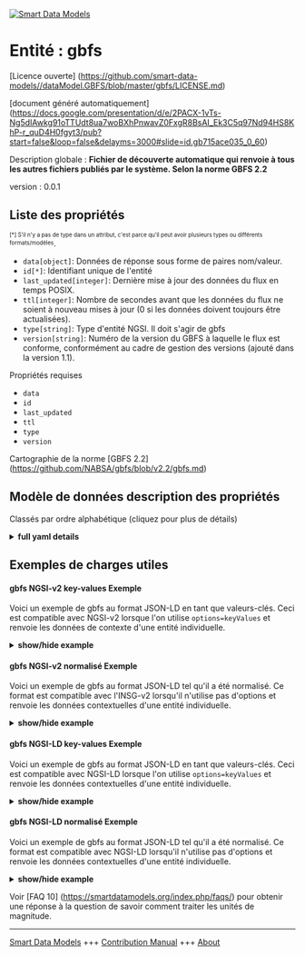 <!-- 10-Header -->    
[![Smart Data Models](https://smartdatamodels.org/wp-content/uploads/2022/01/SmartDataModels_logo.png "Logo")](https://smartdatamodels.org)    
Entité : gbfs    
=============<!-- /10-Header -->    
<!-- 15-License -->    
[Licence ouverte] (https://github.com/smart-data-models//dataModel.GBFS/blob/master/gbfs/LICENSE.md)    
[document généré automatiquement] (https://docs.google.com/presentation/d/e/2PACX-1vTs-Ng5dIAwkg91oTTUdt8ua7woBXhPnwavZ0FxgR8BsAI_Ek3C5q97Nd94HS8KhP-r_quD4H0fgyt3/pub?start=false&loop=false&delayms=3000#slide=id.gb715ace035_0_60)    
<!-- /15-License -->    
<!-- 20-Description -->    
Description globale : **Fichier de découverte automatique qui renvoie à tous les autres fichiers publiés par le système. Selon la norme GBFS 2.2**    
version : 0.0.1    
<!-- /20-Description -->    
<!-- 30-PropertiesList -->    
## Liste des propriétés    
<sup><sub>[*] S'il n'y a pas de type dans un attribut, c'est parce qu'il peut avoir plusieurs types ou différents formats/modèles</sub></sup>.    
- `data[object]`: Données de réponse sous forme de paires nom/valeur.  - `id[*]`: Identifiant unique de l'entité  - `last_updated[integer]`: Dernière mise à jour des données du flux en temps POSIX.  - `ttl[integer]`: Nombre de secondes avant que les données du flux ne soient à nouveau mises à jour (0 si les données doivent toujours être actualisées).  - `type[string]`: Type d'entité NGSI. Il doit s'agir de gbfs  - `version[string]`: Numéro de la version du GBFS à laquelle le flux est conforme, conformément au cadre de gestion des versions (ajouté dans la version 1.1).  <!-- /30-PropertiesList -->    
<!-- 35-RequiredProperties -->    
Propriétés requises    
- `data`  - `id`  - `last_updated`  - `ttl`  - `type`  - `version`  <!-- /35-RequiredProperties -->    
<!-- 40-RequiredProperties -->    
Cartographie de la norme [GBFS 2.2] (https://github.com/NABSA/gbfs/blob/v2.2/gbfs.md)    
<!-- /40-RequiredProperties -->    
<!-- 50-DataModelHeader -->    
## Modèle de données description des propriétés    
Classés par ordre alphabétique (cliquez pour plus de détails)    
<!-- /50-DataModelHeader -->    
<!-- 60-ModelYaml -->    
<details><summary><strong>full yaml details</strong></summary>      
```yaml    
gbfs:      
  description: Auto-discovery file that links to all of the other files published by the system. According to the Standard GBFS 2.2      
  properties:      
    data:      
      description: 'Response data in the form of name:value pairs.'      
      patternProperties:      
        ^[a-z]{2,3}(-[A-Z]{2})?$:      
          properties:      
            feeds:      
              description: An array of all of the feeds that are published by the auto-discovery file. Each element in the array is an object with the keys below.      
              items:      
                properties:      
                  name:      
                    description: Key identifying the type of feed this is. The key must be the base file name defined in the spec for the corresponding feed type.      
                    enum:      
                      - gbfs      
                      - gbfs_versions      
                      - system_information      
                      - vehicle_types      
                      - station_information      
                      - station_status      
                      - free_bike_status      
                      - system_hours      
                      - system_alerts      
                      - system_calendar      
                      - system_regions      
                      - system_pricing_plans      
                      - geofencing_zones      
                    type: string      
                  url:      
                    description: URL for the feed.      
                    format: uri      
                    type: string      
                required:      
                  - name      
                  - url      
                type: object      
              type: array      
          type: object      
      type: object      
      x-ngsi:      
        type: Property      
    id:      
      anyOf:      
        - description: Identifier format of any NGSI entity      
          maxLength: 256      
          minLength: 1      
          pattern: ^[\w\-\.\{\}\$\+\*\[\]`|~^@!,:\\]+$      
          type: string      
          x-ngsi:      
            type: Property      
        - description: Identifier format of any NGSI entity      
          format: uri      
          type: string      
          x-ngsi:      
            type: Property      
      description: Unique identifier of the entity      
      x-ngsi:      
        type: Property      
    last_updated:      
      description: Last time the data in the feed was updated in POSIX time.      
      minimum: 1450155600      
      type: integer      
      x-ngsi:      
        type: Property      
    ttl:      
      description: Number of seconds before the data in the feed will be updated again (0 if the data should always be refreshed).      
      minimum: 0      
      type: integer      
      x-ngsi:      
        type: Property      
    type:      
      description: NGSI entity type. It has to be gbfs      
      enum:      
        - gbfs      
      type: string      
      x-ngsi:      
        type: Property      
    version:      
      description: 'GBFS version number to which the feed conforms, according to the versioning framework (added in v1.1).'      
      enum:      
        - 2.1-RC      
        - 2.1-RC2      
        - 2.1      
        - 2.2      
        - 3.0-RC      
        - 3.0      
      type: string      
      x-ngsi:      
        type: Property      
  required:      
    - data      
    - id      
    - last_updated      
    - ttl      
    - type      
    - version      
  type: object      
  x-derived-from: https://github.com/NABSA/gbfs/blob/v2.2/gbfs.md      
  x-disclaimer: 'Redistribution and use in source and binary forms, with or without modification, are permitted  provided that the license conditions are met. Copyleft (c) 2022 Contributors to Smart Data Models Program'      
  x-license-url: https://github.com/smart-data-models/dataModel.GBFS/blob/master/gbfs/LICENSE.md      
  x-model-schema: https://smart-data-models.github.io/dataModel.GBFS/gbfs/schema.json      
  x-model-tags: GBFS      
  x-version: 0.0.1      
```    
</details>      
<!-- /60-ModelYaml -->    
<!-- 70-MiddleNotes -->    
<!-- /70-MiddleNotes -->    
<!-- 80-Examples -->    
## Exemples de charges utiles    
#### gbfs NGSI-v2 key-values Exemple    
Voici un exemple de gbfs au format JSON-LD en tant que valeurs-clés. Ceci est compatible avec NGSI-v2 lorsque l'on utilise `options=keyValues` et renvoie les données de contexte d'une entité individuelle.    
<details><summary><strong>show/hide example</strong></summary>      
```json  
{  
  "id": "urn:ngsi-ld:gbfs:id:UKBQ:60920452",  
  "type": "gbfs",  
  "last_updated": 1450156395,  
  "ttl": 566,  
  "version": "2.1",  
  "data": {  
    "feeds": [  
      {  
        "name": "station_information",  
        "url": "urn:ngsi-ld:gbfs:url:EPHA:59077032"  
      },  
      {  
        "name": "system_hours",  
        "url": "urn:ngsi-ld:gbfs:url:GDPS:83970346"  
      }  
    ]  
  }  
}  
```  
</details>    
#### gbfs NGSI-v2 normalisé Exemple    
Voici un exemple de gbfs au format JSON-LD tel qu'il a été normalisé. Ce format est compatible avec l'INSG-v2 lorsqu'il n'utilise pas d'options et renvoie les données contextuelles d'une entité individuelle.    
<details><summary><strong>show/hide example</strong></summary>      
```json  
{  
  "id": "urn:ngsi-ld:gbfs:id:UKBQ:60920452",  
  "type": "gbfs",  
  "last_updated": {  
    "type": "Number",  
    "value": 1450156395  
  },  
  "ttl": {  
    "type": "Number",  
    "value": 566  
  },  
  "version": {  
    "type": "Text",  
    "value": "2.1"  
  },  
  "data": {  
    "type": "StructuredValue",  
    "value": {  
      "feeds": [  
        {  
          "name": "station_information",  
          "url": "urn:ngsi-ld:gbfs:url:EPHA:59077032"  
        },  
        {  
          "name": "system_hours",  
          "url": "urn:ngsi-ld:gbfs:url:GDPS:83970346"  
        }  
      ]  
    }  
  }  
}  
```  
</details>    
#### gbfs NGSI-LD key-values Exemple    
Voici un exemple de gbfs au format JSON-LD en tant que valeurs-clés. Ceci est compatible avec NGSI-LD lorsque l'on utilise `options=keyValues` et renvoie les données contextuelles d'une entité individuelle.    
<details><summary><strong>show/hide example</strong></summary>      
```json  
{  
  "id": "urn:ngsi-ld:gbfs:id:UKBQ:60920452",  
  "type": "gbfs",  
  "last_updated": 1450156395,  
  "ttl": 566,  
  "version": "2.1",  
  "data": {  
    "feeds": [  
      {  
        "name": "station_information",  
        "url": "urn:ngsi-ld:gbfs:url:EPHA:59077032"  
      },  
      {  
        "name": "system_hours",  
        "url": "urn:ngsi-ld:gbfs:url:GDPS:83970346"  
      }  
    ]  
  },  
  "@context": [  
    "https://smartdatamodels.org/context.jsonld",  
    "https://raw.githubusercontent.com/smart-data-models/dataModel.GBFS/master/context.jsonld"  
  ]  
}  
```  
</details>    
#### gbfs NGSI-LD normalisé Exemple    
Voici un exemple de gbfs au format JSON-LD tel qu'il a été normalisé. Ce format est compatible avec NGSI-LD lorsqu'il n'utilise pas d'options et renvoie les données contextuelles d'une entité individuelle.    
<details><summary><strong>show/hide example</strong></summary>      
```json  
{  
    "id": "urn:ngsi-ld:gbfs:id:UKBQ:60920452",  
    "type": "gbfs",  
    "last_updated": {  
        "type": "Property",  
        "value": 1450156395  
    },  
    "ttl": {  
        "type": "Property",  
        "value": 566  
    },  
    "version": {  
        "type": "Property",  
        "value": "2.1"  
    },  
    "data": {  
        "type": "Property",  
        "value": {  
            "feeds": [  
                {  
                    "name": "station_information",  
                    "url": "urn:ngsi-ld:gbfs:url:EPHA:59077032"  
                },  
                {  
                    "name": "system_hours",  
                    "url": "urn:ngsi-ld:gbfs:url:GDPS:83970346"  
                }  
            ]  
        }  
    },  
    "@context": [  
        "https://smartdatamodels.org/context.jsonld",  
        "https://raw.githubusercontent.com/smart-data-models/dataModel.GBFS/master/context.jsonld"  
    ]  
}  
```  
</details><!-- /80-Examples -->    
<!-- 90-FooterNotes -->    
<!-- /90-FooterNotes -->    
<!-- 95-Units -->    
Voir [FAQ 10] (https://smartdatamodels.org/index.php/faqs/) pour obtenir une réponse à la question de savoir comment traiter les unités de magnitude.    
<!-- /95-Units -->    
<!-- 97-LastFooter -->    
---    
[Smart Data Models](https://smartdatamodels.org) +++ [Contribution Manual](https://bit.ly/contribution_manual) +++ [About](https://bit.ly/Introduction_SDM)<!-- /97-LastFooter -->    
